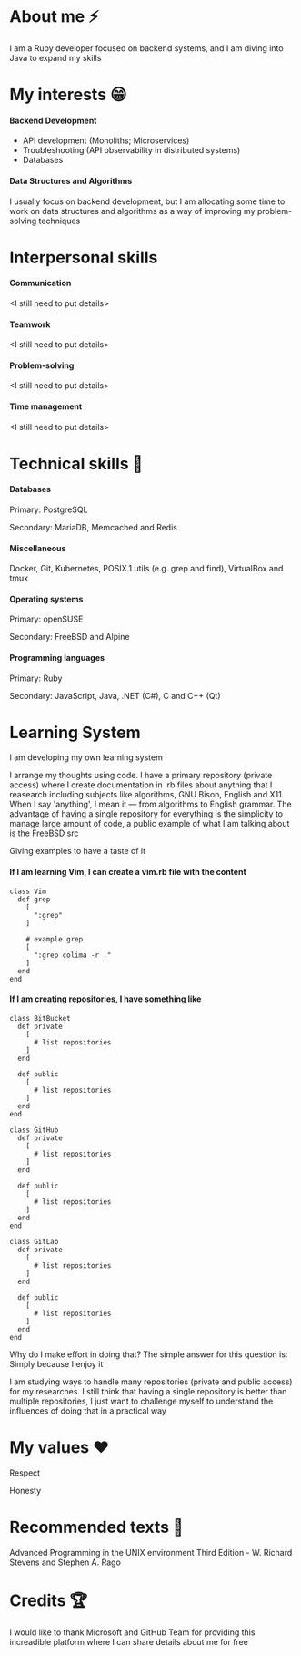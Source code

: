 
# About me ⚡

I am a Ruby developer focused on backend systems, and I am diving into Java to expand my skills

# My interests 😁

#### Backend Development

* API development (Monoliths; Microservices)
* Troubleshooting (API observability in distributed systems)
* Databases
 
#### Data Structures and Algorithms

I usually focus on backend development, but I am allocating some time to work on data structures and algorithms as a way of improving my problem-solving techniques

# Interpersonal skills

#### Communication

\<I still need to put details\>

#### Teamwork

\<I still need to put details\>

#### Problem-solving

\<I still need to put details\>

#### Time management

\<I still need to put details\>

# Technical skills 🔧

#### Databases

Primary: PostgreSQL

Secondary: MariaDB, Memcached and Redis

#### Miscellaneous

Docker, Git, Kubernetes, POSIX.1 utils (e.g. grep and find), VirtualBox and tmux

#### Operating systems

Primary: openSUSE

Secondary: FreeBSD and Alpine

#### Programming languages

Primary: Ruby

Secondary: JavaScript, Java, .NET (C#), C and C++ (Qt)

# Learning System

I am developing my own learning system

I arrange my thoughts using code. I have a primary repository (private access) where I create documentation in .rb files about anything that I reasearch including subjects like algorithms, GNU Bison, English and X11. When I say 'anything', I mean it — from algorithms to English grammar. The advantage of having a single repository for everything is the simplicity to manage large amount of code, a public example of what I am talking about is the FreeBSD src

Giving examples to have a taste of it

#### If I am learning Vim, I can create a vim.rb file with the content

```
class Vim
  def grep
    [
      ":grep"
    ]

    # example grep
    [
      ":grep colima -r ."
    ]
  end
end
```

#### If I am creating repositories, I have something like

```
class BitBucket
  def private
    [
      # list repositories
    ]
  end

  def public
    [
      # list repositories
    ]
  end
end

class GitHub
  def private
    [
      # list repositories
    ]
  end

  def public
    [
      # list repositories
    ]
  end
end

class GitLab
  def private
    [
      # list repositories
    ]
  end

  def public
    [
      # list repositories
    ]
  end
end
```

Why do I make effort in doing that? The simple answer for this question is: Simply because I enjoy it

I am studying ways to handle many repositories (private and public access) for my researches. I still think that having a single repository is better than multiple repositories, I just want to challenge myself to understand the influences of doing that in a practical way

# My values ❤️

Respect

Honesty


# Recommended texts 📕

Advanced Programming in the UNIX environment Third Edition - W. Richard Stevens and Stephen A. Rago

# Credits 🏆

I would like to thank Microsoft and GitHub Team for providing this increadible platform where I can share details about me for free


<!--
## Hi there 👋

**kaiquekandykoga/kaiquekandykoga** is a ✨ _special_ ✨ repository because its `README.md` (this file) appears on your GitHub profile.

Here are some ideas to get you started:

- 🔭 I’m currently working on ...
- 🌱 I’m currently learning ...
- 👯 I’m looking to collaborate on ...
- 🤔 I’m looking for help with ...
- 💬 Ask me about ...
- 📫 How to reach me: ...
- 😄 Pronouns: ...
- ⚡ Fun fact: ...
-->
